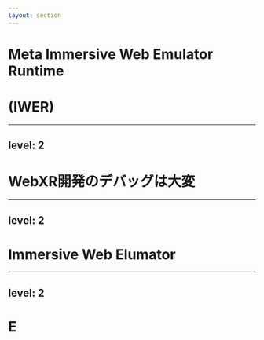 ```yaml
---
layout: section
---
```


# Meta Immersive Web Emulator Runtime
# (IWER)

---
level: 2
---

# WebXR開発のデバッグは大変

---
level: 2
---

# Immersive Web Elumator

---
level: 2
---

# E
